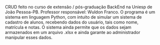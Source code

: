 CRUD feito no curso de extensão /  pós-graduação BackEnd na Uniesp de João Pessoa-PB. Professor responsável: Wuldon Franco. 
O programa é um sistema em linguagem Python, com intuito de simular um sistema de cadastro de alunos, recebendo dados do usuário, tais como nome, matrícula e notas. O sistema ainda 
permite que os dados sejam armazenados em um arquivo .xlsx e ainda garante ao administrador manipular esses dados.
